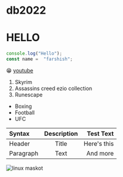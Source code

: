 
# db2022
# HELLO

``` javascript
console.log("Hello");
const name =  "farshish";
```
:grin:
[youtube](https://www.youtube.com)

1. Skyrim
2. Assassins creed ezio collection
3. Runescape

- Boxing
- Football
- UFC

|Syntax		| Description	| Test Text	|
|:---		|	:----:	|	---:	|
|Header		| Title		| Here's this	|
|Paragraph	| Text		| And more	|


![linux maskot](https://opensource.com/sites/default/files/lead-images/tux_linux_penguin_code_binary.jpg)
